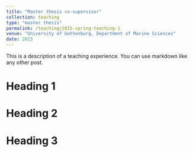 ```yaml
---
title: "Master thesis co-supervisor"
collection: teaching
type: "master thesis"
permalink: /teaching/2015-spring-teaching-1
venue: "University of Gothenburg, Department of Marine Sciences"
date: 2023
---
```


This is a description of a teaching experience. You can use markdown like any other post.

Heading 1
======

Heading 2
======

Heading 3
======

